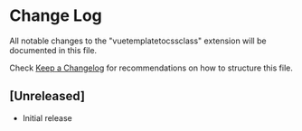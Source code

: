 # Change Log

All notable changes to the "vuetemplatetocssclass" extension will be documented in this file.

Check [Keep a Changelog](http://keepachangelog.com/) for recommendations on how to structure this file.

## [Unreleased]

- Initial release